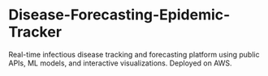 # Disease-Forecasting-Epidemic-Tracker
Real-time infectious disease tracking and forecasting platform using public APIs, ML models, and interactive visualizations. Deployed on AWS.
